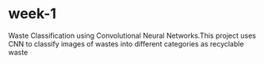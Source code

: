 # week-1
Waste Classification using Convolutional Neural Networks.This project uses CNN to classify images of wastes into different categories as recyclable waste
